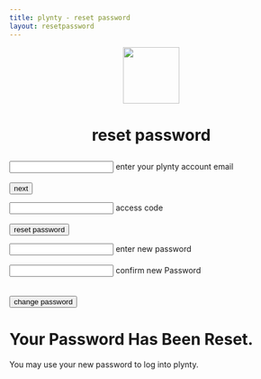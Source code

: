 ```yaml
---
title: plynty - reset password
layout: resetpassword
---
```


<center>
  <img src="../uploads/plynty_logo_green.png" width="100">
  <h1 id="title"> reset password</h1>
  <h2 id="description"></h2>
</center>
<div class="row center-xs center-md">
  <div class="col-xs-12">
    <form id="verify_email_form">
      <div class="mdl-textfield mdl-js-textfield mdl-textfield--floating-label">
        <input class="mdl-textfield__input" type="text" id="email"/>
        <label class="mdl-textfield__label" for="email">enter your plynty account email</label>
        <label class="form-error" id="email_error"></label>
      </div>
      <br/>
      <button type="submit" id="email_submit" class="mdl-button mdl-js-button mdl-button--raised mdl-button--colored">
        next
      </button>
    </form>
    <form id="verify_token_form">
      <div class="mdl-textfield mdl-js-textfield mdl-textfield--floating-label">
        <input class="mdl-textfield__input" type="text" id="token" pattern="[0-9]*">
        <label class="mdl-textfield__label" for="token">access code</label>
        <label class="form-error" id="token_error"></label>
      </div>
      <br/>
      <button type="submit" id="token_submit" class="mdl-button mdl-js-button mdl-button--raised mdl-button--colored">
        reset password
      </button>
    </form>
    <form id="password_change">
      <div class="mdl-textfield mdl-js-textfield mdl-textfield--floating-label">
        <input class="mdl-textfield__input" type="password" id="password" pattern="^(?=.*[A-Z])(?=.*[0-9])(?=.*[a-z]).{8,30}$">
        <label class="mdl-textfield__label" for="password">enter new password</label>
      </div>
      <br/>
      <div class="mdl-textfield mdl-js-textfield mdl-textfield--floating-label">
        <input class="mdl-textfield__input" type="password" id="password_confirm" pattern="^(?=.*[A-Z])(?=.*[0-9])(?=.*[a-z]).{8,30}$">
        <label class="mdl-textfield__label" for="password_confirm">confirm new Password</label>
        <label class="form-error" id="password_error"></label>
      </div>
      <br/>
      <br/>
      <button type="submit" id="password_submit" class="mdl-button mdl-js-button mdl-button--raised mdl-button--colored">
        change password
      </button>
    </form>
    <div id="success" class="box">
      <h1>Your Password Has Been Reset.</h1>
      <p>You may use your new password to log into plynty.</p>
    </div>
  </div>
</div>
